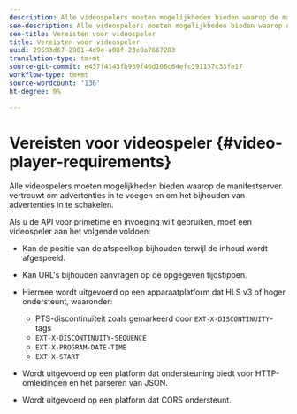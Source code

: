 ```yaml
---
description: Alle videospelers moeten mogelijkheden bieden waarop de manifestserver vertrouwt om advertenties in te voegen en om het bijhouden van advertenties in te schakelen.
seo-description: Alle videospelers moeten mogelijkheden bieden waarop de manifestserver vertrouwt om advertenties in te voegen en om het bijhouden van advertenties in te schakelen.
seo-title: Vereisten voor videospeler
title: Vereisten voor videospeler
uuid: 29593d67-2901-4d9e-a08f-23c8a7667283
translation-type: tm+mt
source-git-commit: e437f4143fb939f46d106c64efc391137c33fe17
workflow-type: tm+mt
source-wordcount: '136'
ht-degree: 0%

---
```



# Vereisten voor videospeler {#video-player-requirements}

Alle videospelers moeten mogelijkheden bieden waarop de manifestserver vertrouwt om advertenties in te voegen en om het bijhouden van advertenties in te schakelen.

Als u de API voor primetime en invoeging wilt gebruiken, moet een videospeler aan het volgende voldoen:

* Kan de positie van de afspeelkop bijhouden terwijl de inhoud wordt afgespeeld.
* Kan URL&#39;s bijhouden aanvragen op de opgegeven tijdstippen.
* Hiermee wordt uitgevoerd op een apparaatplatform dat HLS v3 of hoger ondersteunt, waaronder:

   * PTS-discontinuïteit zoals gemarkeerd door `EXT-X-DISCONTINUITY`-tags
   * `EXT-X-DISCONTINUITY-SEQUENCE`
   * `EXT-X-PROGRAM-DATE-TIME`
   * `EXT-X-START`

* Wordt uitgevoerd op een platform dat ondersteuning biedt voor HTTP-omleidingen en het parseren van JSON.
* Wordt uitgevoerd op een platform dat CORS ondersteunt.